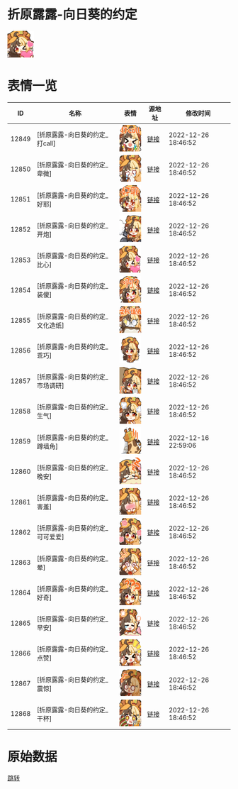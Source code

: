 # 折原露露-向日葵的约定

<img src="./cover.png" height="60" alt="cover" />

# 表情一览

|ID|名称|表情|源地址|修改时间|
|----|----|----|----|----|
|12849|[折原露露-向日葵的约定_打call]|<img src="./pic/012849_%5B折原露露-向日葵的约定_打call%5D.png" height="60" alt="打call"/>|[链接](https://i0.hdslb.com/bfs/garb/item/66f62e7e19b2d93a4334c4658c4666f4bbda3be5.png)|2022-12-26 18:46:52|
|12850|[折原露露-向日葵的约定_卑微]|<img src="./pic/012850_%5B折原露露-向日葵的约定_卑微%5D.png" height="60" alt="卑微"/>|[链接](https://i0.hdslb.com/bfs/garb/item/9a38144657f55a1761e17d2fce1daf6c16d8bbc2.png)|2022-12-26 18:46:52|
|12851|[折原露露-向日葵的约定_好耶]|<img src="./pic/012851_%5B折原露露-向日葵的约定_好耶%5D.png" height="60" alt="好耶"/>|[链接](https://i0.hdslb.com/bfs/garb/item/fc610228d4fc5bb03be4cd2894ea4123d713f868.png)|2022-12-26 18:46:52|
|12852|[折原露露-向日葵的约定_开炮]|<img src="./pic/012852_%5B折原露露-向日葵的约定_开炮%5D.png" height="60" alt="开炮"/>|[链接](https://i0.hdslb.com/bfs/garb/item/b68c7c1e29fb9e144afde704ee52c6590c34f79c.png)|2022-12-26 18:46:52|
|12853|[折原露露-向日葵的约定_比心]|<img src="./pic/012853_%5B折原露露-向日葵的约定_比心%5D.png" height="60" alt="比心"/>|[链接](https://i0.hdslb.com/bfs/garb/item/53ff98f718bf1f88aeebe6bc6fe6f13946a1977d.png)|2022-12-26 18:46:52|
|12854|[折原露露-向日葵的约定_装傻]|<img src="./pic/012854_%5B折原露露-向日葵的约定_装傻%5D.png" height="60" alt="装傻"/>|[链接](https://i0.hdslb.com/bfs/garb/item/aad911fac80e13384b28f24713a35d5bd2fd320e.png)|2022-12-26 18:46:52|
|12855|[折原露露-向日葵的约定_文化造纸]|<img src="./pic/012855_%5B折原露露-向日葵的约定_文化造纸%5D.png" height="60" alt="文化造纸"/>|[链接](https://i0.hdslb.com/bfs/garb/item/c35cf696bda9d95b3a54f035553893897e8ed462.png)|2022-12-26 18:46:52|
|12856|[折原露露-向日葵的约定_乖巧]|<img src="./pic/012856_%5B折原露露-向日葵的约定_乖巧%5D.png" height="60" alt="乖巧"/>|[链接](https://i0.hdslb.com/bfs/garb/item/82b15bd47ecc2f477aa92c49f610d723f242f08c.png)|2022-12-26 18:46:52|
|12857|[折原露露-向日葵的约定_市场调研]|<img src="./pic/012857_%5B折原露露-向日葵的约定_市场调研%5D.png" height="60" alt="市场调研"/>|[链接](https://i0.hdslb.com/bfs/garb/item/b7c2f66924fc6ea25bc3bdbe23e9baef533b6f2a.png)|2022-12-26 18:46:52|
|12858|[折原露露-向日葵的约定_生气]|<img src="./pic/012858_%5B折原露露-向日葵的约定_生气%5D.png" height="60" alt="生气"/>|[链接](https://i0.hdslb.com/bfs/garb/item/ef649037fbbd88556edb07f4031ae24b61856fc4.png)|2022-12-26 18:46:52|
|12859|[折原露露-向日葵的约定_蹲墙角]|<img src="./pic/012859_%5B折原露露-向日葵的约定_蹲墙角%5D.png" height="60" alt="蹲墙角"/>|[链接](https://i0.hdslb.com/bfs/garb/item/c9793c5f8913488e00f4985eef8b2cd23c531c0e.png)|2022-12-16 22:59:06|
|12860|[折原露露-向日葵的约定_晚安]|<img src="./pic/012860_%5B折原露露-向日葵的约定_晚安%5D.png" height="60" alt="晚安"/>|[链接](https://i0.hdslb.com/bfs/garb/item/32d6a81ea50efcc0ac878b3b0d6d31a43c9f3e1e.png)|2022-12-26 18:46:52|
|12861|[折原露露-向日葵的约定_害羞]|<img src="./pic/012861_%5B折原露露-向日葵的约定_害羞%5D.png" height="60" alt="害羞"/>|[链接](https://i0.hdslb.com/bfs/garb/item/e01bbf9a4a773c41e70dd141d47adc1532bb8dbd.png)|2022-12-26 18:46:52|
|12862|[折原露露-向日葵的约定_可可爱爱]|<img src="./pic/012862_%5B折原露露-向日葵的约定_可可爱爱%5D.png" height="60" alt="可可爱爱"/>|[链接](https://i0.hdslb.com/bfs/garb/item/4a157ba47f7bc3f74cd946cfcf563d04697e6dd3.png)|2022-12-26 18:46:52|
|12863|[折原露露-向日葵的约定_晕]|<img src="./pic/012863_%5B折原露露-向日葵的约定_晕%5D.png" height="60" alt="晕"/>|[链接](https://i0.hdslb.com/bfs/garb/item/05e52a758271943611f4e3c94bbf20096eff3da1.png)|2022-12-26 18:46:52|
|12864|[折原露露-向日葵的约定_好奇]|<img src="./pic/012864_%5B折原露露-向日葵的约定_好奇%5D.png" height="60" alt="好奇"/>|[链接](https://i0.hdslb.com/bfs/garb/item/21eb6f61561e4d334a90692689c88dee98849ebc.png)|2022-12-26 18:46:52|
|12865|[折原露露-向日葵的约定_早安]|<img src="./pic/012865_%5B折原露露-向日葵的约定_早安%5D.png" height="60" alt="早安"/>|[链接](https://i0.hdslb.com/bfs/garb/item/801bb0fe05b9b937706e068c9246c1b3a5e31e11.png)|2022-12-26 18:46:52|
|12866|[折原露露-向日葵的约定_点赞]|<img src="./pic/012866_%5B折原露露-向日葵的约定_点赞%5D.png" height="60" alt="点赞"/>|[链接](https://i0.hdslb.com/bfs/garb/item/66b6ada523bd6534588a2d38accb36b488041c03.png)|2022-12-26 18:46:52|
|12867|[折原露露-向日葵的约定_震惊]|<img src="./pic/012867_%5B折原露露-向日葵的约定_震惊%5D.png" height="60" alt="震惊"/>|[链接](https://i0.hdslb.com/bfs/garb/item/a793c5eae8076f3f3011791b8f3eb93f8116bd57.png)|2022-12-26 18:46:52|
|12868|[折原露露-向日葵的约定_干杯]|<img src="./pic/012868_%5B折原露露-向日葵的约定_干杯%5D.png" height="60" alt="干杯"/>|[链接](https://i0.hdslb.com/bfs/garb/item/13995751ea186e9d8e41ba76ea18e45fffe0d765.png)|2022-12-26 18:46:52|

# 原始数据

[跳转](./raw.json)

